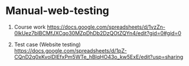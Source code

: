 # Manual-web-testing

1. Course work https://docs.google.com/spreadsheets/d/1vzZn-0lkUez7bIBCMfJXCqo30MZpDhDb2DzQOtZQYn4/edit?gid=0#gid=0


2. Test case (Website testing) https://docs.google.com/spreadsheets/d/1pZ-CQnD2q0xKvolDlEfxPm5WTe_hBlqHO43o_kw5ExE/edit?usp=sharing 
